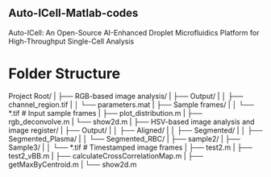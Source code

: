 ## Auto-ICell-Matlab-codes
Auto-ICell: An Open-Source AI-Enhanced Droplet Microfluidics Platform for High-Throughput Single-Cell Analysis

# Folder Structure
Project Root/
|
├── RGB-based image analysis/
|   ├── Output/
|   │   ├── channel_region.tif
|   │   └── parameters.mat
|   ├── Sample frames/
|   │   └── *.tif              # Input sample frames
|   ├── plot_distribution.m
|   ├── rgb_deconvolve.m
|   └── show2d.m
|
├── HSV-based image analysis and image register/
|   ├── Output/
|   │   ├── Aligned/
|   │   ├── Segmented/
|   │   ├── Segmented_Plasma/
|   │   └── Segmented_RBC/
|   ├── sample2/
|   ├── Sample3/
|   │   └── *.tif              # Timestamped image frames
|   ├── test2.m
|   ├── test2_vBB.m
|   ├── calculateCrossCorrelationMap.m
|   ├── getMaxByCentroid.m
|   └── show2d.m
